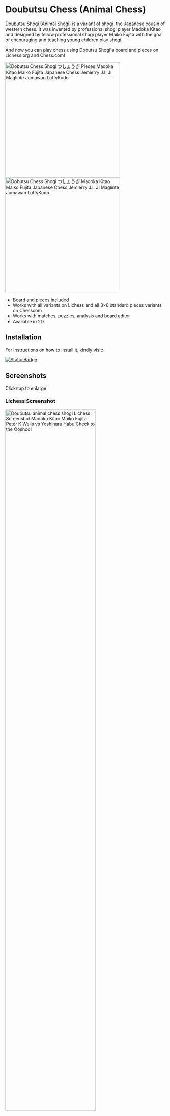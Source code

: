 # Doubutsu Chess (Animal Chess)

[Doubutsu Shogi](https://en.wikipedia.org/wiki/D%C5%8Dbutsu_sh%C5%8Dgi) (Animal Shogi) is a variant of shogi, the Japanese cousin of western chess. It was invented by professional shogi player Madoka Kitao and designed by fellow professional shogi player Maiko Fujita with the goal of encouraging and teaching young children play shogi.

And now you can play chess using Dobutsu Shogi's board and pieces on Lichess.org and Chess.com!

<img src="https://luffykudo.wordpress.com/wp-content/uploads/2024/07/pieces-1.png" alt="Dobutsu Chess Shogi つしょうぎ Pieces Madoka Kitao Maiko Fujita Japanese Chess Jemierry J.I. JI Maglinte Jumawan LuffyKudo" width="360"/>
<img src="https://luffykudo.wordpress.com/wp-content/uploads/2024/07/setup.png" alt="Dobutsu Chess Shogi つしょうぎ Madoka Kitao Maiko Fujita Japanese Chess Jemierry J.I. JI Maglinte Jumawan LuffyKudo" width="360"/>

- Board and pieces included
- Works with all variants on Lichess and all 8×8 standard pieces variants on Chesscom
- Works with matches, puzzles, analysis and board editor
- Available in 2D

## Installation
For instructions on how to install it, kindly visit:

[![Static Badge](https://img.shields.io/badge/How_to_Install-Dobutsu_Chess-blue?logo=wordpress)](https://luffykudo.wordpress.com/2024/08/01/dobutsu-chess/#instructions) 

## Screenshots
Click/tap to enlarge.

### Lichess Screenshot
<img src="https://luffykudo.wordpress.com/wp-content/uploads/2024/07/screenshot-lichess.png" alt="Doubutsu animal chess shogi Lichess Screenshot Madoka Kitao Maiko Fujita Peter K Wells vs Yoshiharu Habu Check to the Ooshoo!" width="75%"/>

### Chesscom Screenshot
<img src="https://luffykudo.wordpress.com/wp-content/uploads/2024/08/screenshot-chesscom.jpg" alt="Doubutsu animal chess shogi chess.com Screenshot Madoka Kitao Maiko Fujita Peter K Wells vs Yoshiharu Habu Check to the Ooshoo!" width="75%"/>

## Other Theme for Chess

I also created a Shogi-Themed Chess in both 2-Kanji and 1-Kanji versions. You can check them at:

[![Static Badge](https://img.shields.io/badge/GitHub-Shogi--Themed_Chess-blue?logo=github)](https://github.com/LuffyKudo/JI-Shogi-Themed-Chess)

Or view all themes at:

[![Static Badge](https://img.shields.io/badge/User-Styles-blue?logo=wordpress)](https://luffykudo.wordpress.com/user-styles/)

## License
- <p xmlns:cc="http://creativecommons.org/ns#" ><a href="https://luffykudo.wordpress.com/2024/08/01/dobutsu-chess/">Dobutsu Chess</a> is licensed under <a href="https://creativecommons.org/licenses/by-sa/4.0/?ref=chooser-v1" target="_blank" rel="license noopener noreferrer" style="display:inline-block;">Creative Commons Attribution-ShareAlike 4.0 International<img style="height:22px!important;margin-left:3px;vertical-align:text-bottom;" src="https://mirrors.creativecommons.org/presskit/icons/cc.svg?ref=chooser-v1" alt=""><img style="height:22px!important;margin-left:3px;vertical-align:text-bottom;" src="https://mirrors.creativecommons.org/presskit/icons/by.svg?ref=chooser-v1" alt=""><img style="height:22px!important;margin-left:3px;vertical-align:text-bottom;" src="https://mirrors.creativecommons.org/presskit/icons/sa.svg?ref=chooser-v1" alt=""></a></p>

- [Dobutsu Shogi](http://shop.nekomado.com/products/list.php?category_id=20) created by Madoka Kitao and Maiko Fujita.

- Modified vector images of Dobutsu Shogi [board](https://github.com/Kadagaden/shogi-pieces/tree/master/boards) and [pieces](https://github.com/Kadagaden/shogi-pieces/tree/master/doubutsu) are originally by [Kadagaden](https://github.com/Kadagaden) licensed under [CC-BY-4.0](https://choosealicense.com/licenses/cc-by-4.0).

##
*Created using the [Stylus browser extension](https://add0n.com/stylus.html) for [Lichess.org](https://lichess.org) and [Chess.com](https://www.chess.com).*
